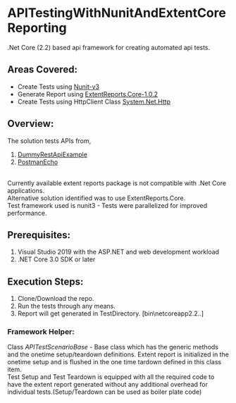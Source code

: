 # APITestingWithNunitAndExtentCoreReporting

.Net Core (2.2) based api framework for creating automated api tests.

## Areas Covered:
- Create Tests using [Nunit-v3](https://github.com/nunit/docs/wiki)
- Generate Report using [ExtentReports.Core-1.0.2](https://www.nuget.org/packages/ExtentReports.Core) 
- Create Tests using HttpClient Class [System.Net.Http](https://docs.microsoft.com/en-us/dotnet/api/system.net.http.httpclient?view=netframework-4.8)


## Overview:
The solution tests APIs from,

1. [DummyRestApiExample](http://dummy.restapiexample.com)
2. [PostmanEcho](https://postman-echo.com)

<br>Currently available extent reports package is not compatible with .Net Core applications.
<br>Alternative solution identified was to use ExtentReports.Core.
<br>Test framework used is nunit3 - Tests were parallelized for improved performance.

## Prerequisites:
1. Visual Studio 2019 with the ASP.NET and web development workload
2. .NET Core 3.0 SDK or later

## Execution Steps:
1. Clone/Download the repo.
2. Run the tests through any means.
3. Report will get generated in TestDirectory. [bin\netcoreapp2.2\..]

### Framework Helper:
Class *APITestScenarioBase* - Base class which has the generic methods and the onetime setup/teardown definitions. Extent report is initialized in the onetime setup and is flushed in the one time tardown defined in this class item.
<br>Test Setup and Test Teardown is equipped with all the required code to have the extent report generated without any additional overhead for individual tests.(Setup/Teardown can be used as boiler plate code)
